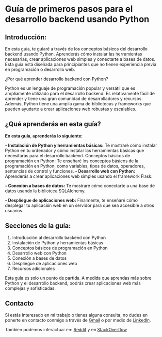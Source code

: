 # Guía de primeros pasos para el desarrollo backend usando Python

## Introducción:

En esta guía, te guiaré a través de los conceptos básicos del desarrollo backend usando Python. Aprenderás cómo instalar las herramientas necesarias, crear aplicaciones web simples y conectarte a bases de datos. Esta guía está diseñada para principiantes que no tienen experiencia previa en programación o desarrollo web.

¿Por qué aprender desarrollo backend con Python?

Python es un lenguaje de programación popular y versátil que es ampliamente utilizado para el desarrollo backend. Es relativamente fácil de aprender y tiene una gran comunidad de desarrolladores y recursos. Además, Python tiene una amplia gama de bibliotecas y frameworks que pueden ayudarte a crear aplicaciones web robustas y escalables.

## ¿Qué aprenderás en esta guía?

**En esta guía, aprenderás lo siguiente:**

**- Instalación de Python y herramientas básicas:** Te mostraré cómo instalar Python en tu ordenador y cómo instalar las herramientas básicas que necesitarás para el desarrollo backend.
Conceptos básicos de programación en Python: Te enseñaré los conceptos básicos de la programación en Python, como variables, tipos de datos, operadores, sentencias de control y funciones.
**- Desarrollo web con Python:** Aprenderás a crear aplicaciones web simples usando el framework Flask.

**- Conexión a bases de datos:** Te mostraré cómo conectarte a una base de datos usando la biblioteca SQLAlchemy.

**- Despliegue de aplicaciones web:** Finalmente, te enseñaré cómo desplegar tu aplicación web en un servidor para que sea accesible a otros usuarios.

## Secciones de la guía:

1. Introducción al desarrollo backend con Python
2. Instalación de Python y herramientas básicas
3. Conceptos básicos de programación en Python
4. Desarrollo web con Python
5. Conexión a bases de datos
6. Despliegue de aplicaciones web
7. Recursos adicionales

Esta guía es solo un punto de partida. A medida que aprendas más sobre Python y el desarrollo backend, podrás crear aplicaciones web más complejas y sofisticadas. 

## Contacto

Si estás interesado en mi trabajo o tienes alguna consulta, no dudes en ponerte en contacto conmigo a través de [Gmail](mailto:jechavarriaa@unal.edu.co) o por medio de [LinkedIn](https://www.linkedin.com/in/juan-jose-echavarria-araque-a92286296?lipi=urn%3Ali%3Apage%3Ad_flagship3_profile_view_base_contact_details%3BN9njGT2wSqSVssRkJVAMYQ%3D%3D).

Tambien podemos interactuar en:
[Reddit](https://www.reddit.com/user/JuanAraque/?utm_source=share&utm_medium=web3x&utm_name=web3xcss&utm_term=1&utm_content=share_button) y en
[StackOverflow](https://stackoverflow.com/users/23627062/juan-jose-echavarria-araque)
